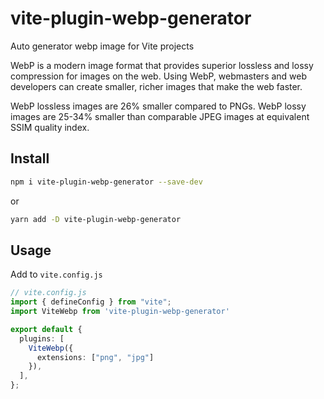 # vite-plugin-webp-generator

Auto generator webp image for Vite projects

WebP is a modern image format that provides superior lossless and lossy compression for images on the web. Using WebP, webmasters and web developers can create smaller, richer images that make the web faster.

WebP lossless images are 26% smaller compared to PNGs. WebP lossy images are 25-34% smaller than comparable JPEG images at equivalent SSIM quality index.



## Install

```bash
npm i vite-plugin-webp-generator --save-dev
```
or
```bash
yarn add -D vite-plugin-webp-generator
```

## Usage

Add to `vite.config.js`

```ts
// vite.config.js
import { defineConfig } from "vite";
import ViteWebp from 'vite-plugin-webp-generator'

export default {
  plugins: [
    ViteWebp({
      extensions: ["png", "jpg"]
    }),
  ],
};
```




